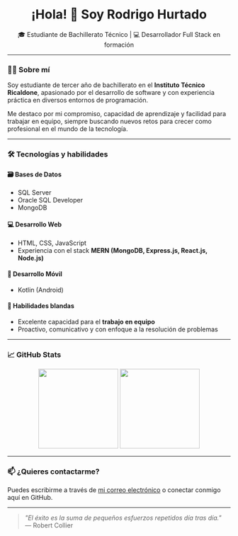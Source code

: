 <h1 align="center">¡Hola! 👋 Soy Rodrigo Hurtado</h1>

<p align="center">
  🎓 Estudiante de Bachillerato Técnico | 💻 Desarrollador Full Stack en formación  
</p>

---

### 👨‍🎓 Sobre mí

Soy estudiante de tercer año de bachillerato en el **Instituto Técnico Ricaldone**, apasionado por el desarrollo de software y con experiencia práctica en diversos entornos de programación.

Me destaco por mi compromiso, capacidad de aprendizaje y facilidad para trabajar en equipo, siempre buscando nuevos retos para crecer como profesional en el mundo de la tecnología.

---

### 🛠️ Tecnologías y habilidades

#### 🗃️ Bases de Datos
- SQL Server
- Oracle SQL Developer
- MongoDB

#### 💻 Desarrollo Web
- HTML, CSS, JavaScript
- Experiencia con el stack **MERN (MongoDB, Express.js, React.js, Node.js)**

#### 📱 Desarrollo Móvil
- Kotlin (Android)

#### 🤝 Habilidades blandas
- Excelente capacidad para el **trabajo en equipo**
- Proactivo, comunicativo y con enfoque a la resolución de problemas

---

### 📈 GitHub Stats

<p align="center">
  <img src="https://github-readme-stats.vercel.app/api?username=roand-hq&show_icons=true&theme=radical" height="180" />
  <img src="https://github-readme-stats.vercel.app/api/top-langs/?username=roand-hq&layout=compact&theme=radical" height="180" />
</p>

---

### 📫 ¿Quieres contactarme?

Puedes escribirme a través de [mi correo electrónico](mailto:rodrigo.hq.007@gmail.com) o conectar conmigo aquí en GitHub.

---

> *"El éxito es la suma de pequeños esfuerzos repetidos día tras día."*  
> — Robert Collier
